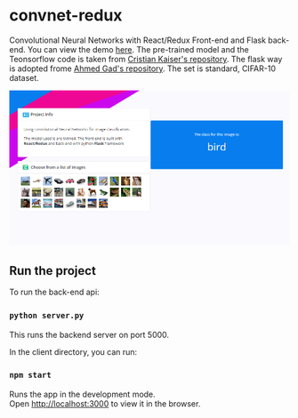 # convnet-redux
Convolutional Neural Networks with React/Redux Front-end and Flask back-end. 
You can view the demo [here](http://convnet-redux.s3-website.eu-west-2.amazonaws.com).
The pre-trained model and the Teonsorflow code is taken from  [Cristian Kaiser's repository](https://github.com/christiankaiser/cnn-cifar10-example.git ).
The flask way is adopted frome [Ahmed Gad's repository](https://github.com/ahmedfgad/CIFAR10CNNFlask ).
The set is standard, CIFAR-10 dataset.

![Project screenshot](screenshot-1.png)

## Run the project

To run the back-end api:

### `python server.py`

This runs the backend server on port 5000.<br>


In the client directory, you can run:

### `npm start`

Runs the app in the development mode.<br>
Open [http://localhost:3000](http://localhost:3000) to view it in the browser.


